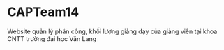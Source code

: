 # CAPTeam14
Website quản lý phân công, khối lượng giảng dạy của giảng viên tại khoa CNTT trường đại học Văn Lang

